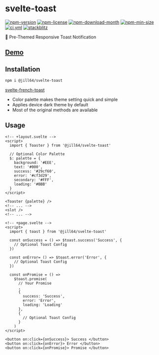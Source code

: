 <!----- BEGIN GHOST DOCS HEADER ----->

# svelte-toast

[![npm-version](https://img.shields.io/npm/v/@jill64/svelte-toast)](https://npmjs.com/package/@jill64/svelte-toast) [![npm-license](https://img.shields.io/npm/l/@jill64/svelte-toast)](https://npmjs.com/package/@jill64/svelte-toast) [![npm-download-month](https://img.shields.io/npm/dm/@jill64/svelte-toast)](https://npmjs.com/package/@jill64/svelte-toast) [![npm-min-size](https://img.shields.io/bundlephobia/min/@jill64/svelte-toast)](https://npmjs.com/package/@jill64/svelte-toast) [![ci.yml](https://github.com/jill64/svelte-toast/actions/workflows/ci.yml/badge.svg)](https://github.com/jill64/svelte-toast/actions/workflows/ci.yml) [![stackblitz](https://img.shields.io/badge/StackBlitz-jill64--svelte--toast-dodgerblue)](https://stackblitz.com/edit/jill64-svelte-toast?file=src%2Froutes%2FDemo.svelte)

🍞 Pre-Themed Responsive Toast Notification

## [Demo](https://stackblitz.com/edit/jill64-svelte-toast?file=src%2Froutes%2FDemo.svelte)

<!----- END GHOST DOCS HEADER ----->

## Installation

```sh
npm i @jill64/svelte-toast
```

[svelte-french-toast](https://github.com/kbrgl/svelte-french-toast)

- Color palette makes theme setting quick and simple
- Applies device dark theme by default
- Most of the original methods are available

## Usage

```svelte:+layout.svelte
<!-- +layout.svelte -->
<script>
  import { Toaster } from '@jill64/svelte-toast'

  // Optional Color Palette
  $: palette = {
    background: '#EEE',
    text: '#000',
    success: '#29cf60',
    error: '#cf3d29',
    secondary: '#FFF',
    loading: '#BBB'
  }
</script>

<Toaster {palette} />
<!-- ... -->
<slot />
<!-- ... -->
```

```svelte:+page.svelte
<!-- +page.svelte -->
<script>
  import { toast } from '@jill64/svelte-toast'

  const onSuccess = () => $toast.success('Success', {
    // Optional Toast Config
  })

  const onError= () => $toast.error('Error', {
    // Optional Toast Config
  })

  const onPromise = () =>
    $toast.promise(
      // Your Promise
      ,
      {
        success: 'Success',
        error: 'Error',
        loading: 'Loading'
      },
      {
        // Optional Toast Config
      }
    )
</script>

<button on:click={onSuccess}> Success </button>
<button on:click={onError}> Error </button>
<button on:click={onPromise}> Promise </button>
```
